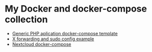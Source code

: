 My Docker and docker-compose collection
===
- [Generic PHP aplication docker-compose template](https://github.com/nalcheg/myDocker/tree/master/php-app-template)
- [X forwarding and sudo config example](https://github.com/nalcheg/myDocker/tree/master/x-sudo-app)
- [Nextcloud docker-compose](https://github.com/nalcheg/myDocker/tree/master/nextcloud)